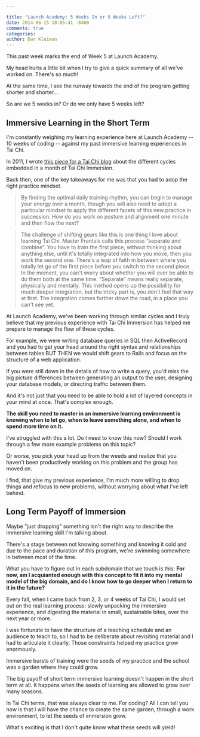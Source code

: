 ```yaml
---

title: "Launch Academy: 5 Weeks In or 5 Weeks Left?"
date: 2014-06-15 18:05:41 -0400
comments: true
categories:
author: Dan Kleiman
---
```

This past week marks the end of Week 5 at Launch Academy.

My head hurts a little bit when I try to give a quick summary of all we've worked on. There's so much!

At the same time, I see the runway towards the end of the program getting shorter and shorter...

So are we 5 weeks in? Or do we only have 5 weeks left?
<!-- more -->

Immersive Learning in the Short Term
---------------------------------

I'm constantly weighing my learning experience here at Launch Academy -- 10 weeks of coding -- against my past immersive learning experiences in Tai Chi.

In 2011, I wrote [this piece for a Tai Chi blog](http://imos-journal.net/work-rest-integration-%E2%80%9Csurviving-a-month-long-tai-chi-intensive-%E2%80%9D/) about the different cycles embedded in a month of Tai Chi Immersion.

Back then, one of the key takeaways for me was that you had to adop the right practice mindset.

>By finding the optimal daily training rhythm, you can begin to manage your energy over a month, though you will also need to adopt a particular mindset to apply the different facets of this new practice in succession.  How do you work on posture and alignment one minute and then flow the next?

>The challenge of shifting gears like this is one thing I love about learning Tai Chi. Master Frantzis calls this process “separate and combine”. You have to train the first piece, without thinking about anything else, until it's totally integrated into how you move, then you work the second one. There's a leap of faith in between where you totally let go of the first piece before you switch to the second piece. In the moment, you can't worry about whether you will ever be able to do them both at the same time. “Separate” means really separate, physically and mentally. This method opens up the possibility for much deeper integration, but the tricky part is, you don't feel that way at first. The integration comes further down the road, in a place you can't see yet.

At Launch Academy, we've been working through similar cycles and I truly believe that my previous experience with Tai Chi Immersion has helped me prepare to manage the flow of these cycles.

For example, we were writing database queries in SQL then ActiveRecord and you had to get your head around the right syntax and relationships between tables BUT THEN we would shift gears to Rails and focus on the structure of a web application.

If you were still down in the details of how to write a query, you'd miss the big picture differences between generating an output to the user, designing your database models, or directing traffic between them.

And it's not just that you need to be able to hold a lot of layered concepts in your mind at once. That's complex enough.

**The skill you need to master in an immersive learning environment is knowing when to let go, when to leave something alone, and when to spend more time on it.**

I've struggled with this a lot. Do I need to know this now? Should I work through a few more example problems on this topic?

Or worse, you pick your head up from the weeds and realize that you haven't been productively working on this problem and the group has moved on.

I find, that give my previous experience, I'm much more willing to drop things and refocus to new problems, without worrying about what I've left behind.

Long Term Payoff of Immersion
------------------------------

Maybe "just dropping" something isn't the right way to describe the immersive learning skill I'm talking about.

There's a stage between not knowing something and knowing it cold and due to the pace and duration of this program, we're swimming somewhere in between most of the time.

What you have to figure out in each subdomain that we touch is this: **For now, am I acquianted enough with this concept to fit it into my mental model of the big domain, and do I know how to go deeper when I return to it in the future?**

Every fall, when I came back from 2, 3, or 4 weeks of Tai Chi, I would set out on the real learning process: slowly unpacking the immersive experience, and digesting the material in small, sustainable bites, over the next year or more.

I was fortunate to have the structure of a teaching schedule and an audience to teach to, so I had to be deliberate about revisiting material and I had to articulate it clearly. Those constraints helped my practice grow enormously.

Immersive bursts of training were the seeds of my practice and the school was a garden where they could grow.

The big payoff of short term immersive learning doesn't happen in the short term at all. It happens when the seeds of learning are allowed to grow over many seasons.

In Tai Chi terms, that was always clear to me. For coding? All I can tell you now is that I will have the chance to create the same garden, through a work environment, to let the seeds of immersion grow.

What's exciting is that I don't quite know what these seeds will yield!
